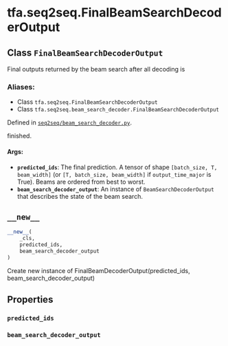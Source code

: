 <div itemscope itemtype="http://developers.google.com/ReferenceObject">
<meta itemprop="name" content="tfa.seq2seq.FinalBeamSearchDecoderOutput" />
<meta itemprop="path" content="Stable" />
<meta itemprop="property" content="predicted_ids"/>
<meta itemprop="property" content="beam_search_decoder_output"/>
<meta itemprop="property" content="__new__"/>
</div>

# tfa.seq2seq.FinalBeamSearchDecoderOutput

## Class `FinalBeamSearchDecoderOutput`

Final outputs returned by the beam search after all decoding is



### Aliases:

* Class `tfa.seq2seq.FinalBeamSearchDecoderOutput`
* Class `tfa.seq2seq.beam_search_decoder.FinalBeamSearchDecoderOutput`



Defined in [`seq2seq/beam_search_decoder.py`](https://github.com/tensorflow/addons/tree/r0.3/tensorflow_addons/seq2seq/beam_search_decoder.py).

<!-- Placeholder for "Used in" -->
finished.

#### Args:

* <b>`predicted_ids`</b>: The final prediction. A tensor of shape
    `[batch_size, T, beam_width]` (or `[T, batch_size, beam_width]` if
    `output_time_major` is True). Beams are ordered from best to worst.
* <b>`beam_search_decoder_output`</b>: An instance of `BeamSearchDecoderOutput` that
    describes the state of the beam search.

<h2 id="__new__"><code>__new__</code></h2>

``` python
__new__(
    _cls,
    predicted_ids,
    beam_search_decoder_output
)
```

Create new instance of FinalBeamDecoderOutput(predicted_ids, beam_search_decoder_output)



## Properties

<h3 id="predicted_ids"><code>predicted_ids</code></h3>



<h3 id="beam_search_decoder_output"><code>beam_search_decoder_output</code></h3>





